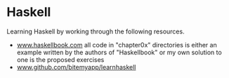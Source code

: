 # Haskell

Learning Haskell by working through the following resources.

 * www.haskellbook.com
   all code in "chapter0x" directories is either
   an example written by the authors of "Haskellbook" or my own solution to one is the proposed exercises
 * www.github.com/bitemyapp/learnhaskell


